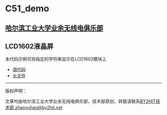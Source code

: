 # C51_demo
## [哈尔滨工业大学业余无线电俱乐部](www.by2hit.net)
## LCD1602液晶屏
本代码示例可将指定的字符串显示在LCD1602模块上

* [源代码](/LCD1602/LCD602.c)
* [头文件](/LCD1602/LCD602.h)

----
版权声明：

文章均由哈尔滨工业大学业余无线电俱乐部，技术部原创，转载请联系[BY2HIT技术部 zhaoyuhao@by2hit.net](zhaoyuhao@by2hit.net)